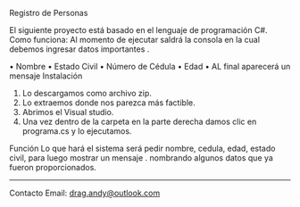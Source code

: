 Registro de Personas

El siguiente proyecto está basado en el lenguaje de programación C#.
Como funciona: 
Al momento de ejecutar saldrá la consola en la cual debemos ingresar datos   importantes .

•	Nombre
•	Estado Civil
•	Número de Cédula
•	Edad
•	AL final aparecerá un mensaje 
Instalación
1.	Lo descargamos como archivo zip.
2.	Lo extraemos donde nos parezca más factible.
3.	Abrimos el Visual studio.
4.	Una vez dentro de la carpeta en la parte derecha damos clic en programa.cs y lo ejecutamos.

Función
Lo que hará el sistema será pedir nombre, cedula, edad, estado civil, para luego mostrar  un mensaje . nombrando algunos datos que ya fueron proporcionados.
________________________________________
Contacto
Email: drag.andy@outlook.com
